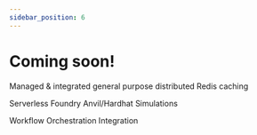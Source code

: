 ```yaml
---
sidebar_position: 6
---
```


# Coming soon!

Managed & integrated general purpose distributed Redis caching

Serverless Foundry Anvil/Hardhat Simulations

Workflow Orchestration Integration
